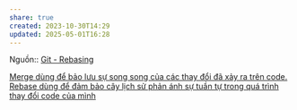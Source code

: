 ```yaml
---
share: true
created: 2023-10-30T14:29
updated: 2025-05-01T16:28
---
```

Nguồn:: [Git - Rebasing](https://git-scm.com/book/en/v2/Git-Branching-Rebasing#_rebase_vs_merge)

[Merge dùng để bảo lưu sự song song của các thay đổi đã xảy ra trên code. Rebase dùng để đảm bảo cây lịch sử phản ánh sự tuần tự trong quá trình thay đổi code của mình](../T%C3%A1ch,%20g%E1%BB%99p,%20chuy%E1%BB%83n%20nh%C3%A1nh/Merge,%20rebase/Merge%20d%C3%B9ng%20%C4%91%E1%BB%83%20b%E1%BA%A3o%20l%C6%B0u%20s%E1%BB%B1%20song%20song%20c%E1%BB%A7a%20c%C3%A1c%20thay%20%C4%91%E1%BB%95i%20%C4%91%C3%A3%20x%E1%BA%A3y%20ra%20tr%C3%AAn%20code.%20Rebase%20d%C3%B9ng%20%C4%91%E1%BB%83%20%C4%91%E1%BA%A3m%20b%E1%BA%A3o%20c%C3%A2y%20l%E1%BB%8Bch%20s%E1%BB%AD%20ph%E1%BA%A3n%20%C3%A1nh%20s%E1%BB%B1%20tu%E1%BA%A7n%20t%E1%BB%B1%20trong%20qu%C3%A1%20tr%C3%ACnh%20thay%20%C4%91%E1%BB%95i%20code%20c%E1%BB%A7a%20m%C3%ACnh.md)